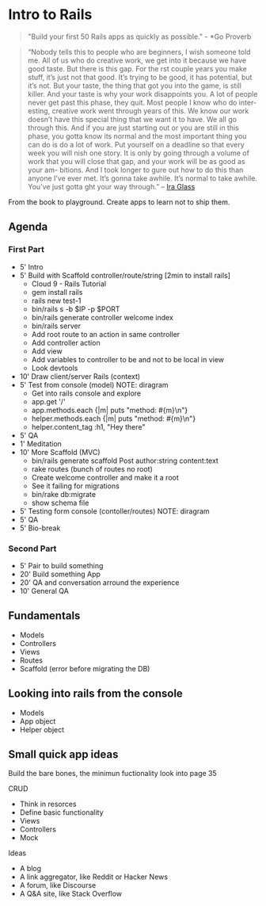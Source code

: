 # Intro to Rails
> "Build your first 50 Rails apps as quickly as possible." - *Go Proverb

> “Nobody tells this to people who are beginners, I wish someone told me. All of us who do creative work, we get into it because we have good taste. But there is this gap. For the  rst couple years you make stuff, it’s just not that good. It’s trying to be good, it has potential, but it’s not. But your taste, the thing that got you into the game, is still killer. And your taste is why your work disappoints you. A lot of people never get past this phase, they quit. Most people I know who do inter- esting, creative work went through years of this. We know our work doesn’t have this special thing that we want it to have. We all go through this. And if you are just starting out or you are still in this phase, you gotta know its normal and the most important thing you can do is do a lot of work. Put yourself on a deadline so that every week you will  nish one story. It is only by going through a volume of work that you will close that gap, and your work will be as good as your am- bitions. And I took longer to  gure out how to do this than anyone I’ve ever met. It’s gonna take awhile. It’s normal to take awhile. You’ve just gotta  ght your way through.” – [Ira Glass](https://www.youtube.com/watch?v=BI23U7U2aUY)

From the book to playground. Create apps to learn not to ship them.

## Agenda
### First Part
* 5'  Intro
* 5'  Build with Scaffold controller/route/string [2min to install rails]
  * Cloud 9 - Rails Tutorial
  * gem install rails
  * rails new test-1
  * bin/rails s -b $IP -p $PORT
  * bin/rails generate controller welcome index
  * bin/rails server
  * Add root route to an action in same controller
  * Add controller action
  * Add view
  * Add variables to controller to be and not to be local in view
  * Look devtools
* 10' Draw client/server Rails (context)
* 5'  Test from console (model) NOTE: diragram
    * Get into rails console and explore
    * app.get '/'
    * app.methods.each {|m| puts "method: #{m}\n"}
    * helper.methods.each {|m| puts "method: #{m}\n"}
    * helper.content_tag :h1, "Hey there"
* 5'  QA
* 1'  Meditation
* 10' More Scaffold (MVC)
    * bin/rails generate scaffold Post author:string content:text
    * rake routes (bunch of routes no root)
    * Create welcome controller and make it a root
    * See it failing for migrations
    * bin/rake db:migrate
    * show schema file
* 5'  Testing form console (contoller/routes) NOTE: diragram
* 5'  QA
* 5'  Bio-break  

### Second Part
* 5'  Pair to build something
* 20' Build something App
* 20' QA and conversation arround the experience
* 10' General QA


## Fundamentals
* Models
* Controllers
* Views
* Routes
* Scaffold (error before migrating the DB)

## Looking into rails from the console
* Models
* App object
* Helper object

## Small quick app ideas
Build the bare bones, the minimun fuctionality
look into page 35

CRUD
* Think in resorces
* Define basic functionality
* Views
* Controllers
* Mock

Ideas
* A blog
* A link aggregator, like Reddit or Hacker News
* A forum, like Discourse
* A Q&A site, like Stack Overflow
